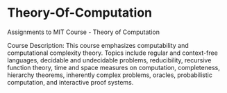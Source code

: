 # Theory-Of-Computation

Assignments to MIT Course - Theory of Computation

Course Description:
This course emphasizes computability and computational complexity theory. Topics include regular and context-free languages, decidable and undecidable problems, reducibility, recursive function theory, time and space measures on computation, completeness, hierarchy theorems, inherently complex problems, oracles, probabilistic computation, and interactive proof systems.
